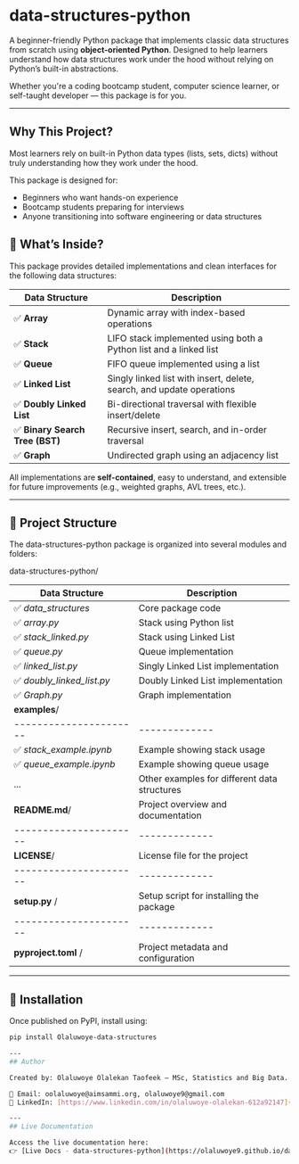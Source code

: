 # data-structures-python

A beginner-friendly Python package that implements classic data structures from scratch using **object-oriented Python**. Designed to help learners understand how data structures work under the hood without relying on Python’s built-in abstractions.

Whether you're a coding bootcamp student, computer science learner, or self-taught developer — this package is for you.

---

## Why This Project?

Most learners rely on built-in Python data types (lists, sets, dicts) without truly understanding how they work under the hood.

This package is designed for:
- Beginners who want hands-on experience
- Bootcamp students preparing for interviews
- Anyone transitioning into software engineering or data structures


## 🧠 What’s Inside?

This package provides detailed implementations and clean interfaces for the following data structures:

| Data Structure       | Description |
|----------------------|-------------|
| ✅ **Array**          | Dynamic array with index-based operations |
| ✅ **Stack**          | LIFO stack implemented using both a Python list and a linked list |
| ✅ **Queue**          | FIFO queue implemented using a list |
| ✅ **Linked List**    | Singly linked list with insert, delete, search, and update operations |
| ✅ **Doubly Linked List** | Bi-directional traversal with flexible insert/delete |
| ✅ **Binary Search Tree (BST)** | Recursive insert, search, and in-order traversal |
| ✅ **Graph**          | Undirected graph using an adjacency list |

All implementations are **self-contained**, easy to understand, and extensible for future improvements (e.g., weighted graphs, AVL trees, etc.).

---

## 🚀 Project Structure

The data-structures-python package is organized into several modules and folders:

data-structures-python/

| **Data Structure**      | **Description** |
|----------------------|-------------|
| ✅ *data_structures*          | Core package code |
| ✅ *array.py*         |Stack using Python list |
| ✅ *stack_linked.py*         | Stack using Linked List |
| ✅ *queue.py*    | Queue implementation |
| ✅ *linked_list.py* | Singly Linked List implementation |
| ✅ *doubly_linked_list.py* | Doubly Linked List implementation|
| ✅ *Graph.py*          | Graph implementation |
| **examples**/       |              |
|----------------------|-------------|
| ✅ *stack_example.ipynb* | Example showing stack usage |
| ✅ *queue_example.ipynb* | Example showing queue usage |
| ...                        | Other examples for different data structures | 
| **README.md**/                 | Project overview and documentation|
|----------------------|-------------|
| **LICENSE**/             | License file for the project |
|----------------------|-------------|
| **setup.py** /           | Setup script for installing the package |
|----------------------|-------------|
| **pyproject.toml** /     | Project metadata and configuration |

---

## 🚀 Installation

Once published on PyPI, install using:

```bash
pip install Olaluwoye-data-structures

---
## Author

Created by: Olaluwoye Olalekan Taofeek — MSc, Statistics and Big Data.

📧 Email: oolaluwoye@aimsammi.org, olaluwoye9@gmail.com  
🔗 LinkedIn: [https://www.linkedin.com/in/olaluwoye-olalekan-612a92147](https://www.linkedin.com/in/olaluwoye-olalekan-612a92147)

---
## Live Documentation

Access the live documentation here:  
👉 [Live Docs - data-structures-python](https://olaluwoye9.github.io/data-structures-python/)

